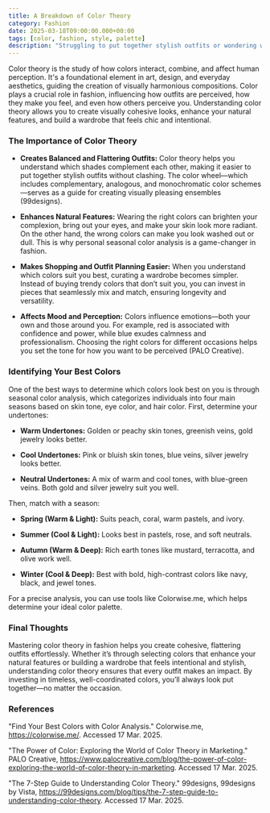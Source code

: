 ```yaml
---
title: A Breakdown of Color Theory
category: Fashion
date: 2025-03-18T09:00:00.000+00:00
tags: [color, fashion, style, palette]
description: "Struggling to put together stylish outfits or wondering why some colors make you glow while others fall flat? This blog explores how understanding color theory can transform your approach to fashion—from creating flattering outfits to building a wardrobe that truly works for you. Discover how color influences mood, enhances your natural features, and simplifies shopping through tools like seasonal color analysis. Whether you're a style enthusiast or just want to look effortlessly put together, this post will show you how mastering color theory can make every outfit a confident statement. Ready to unlock your most polished self? Click the title to learn more!"
---
```

Color theory is the study of how colors interact, combine, and affect human perception. It's a foundational element in art, design, and everyday aesthetics, guiding the creation of visually harmonious compositions. Color plays a crucial role in fashion, influencing how outfits are perceived, how they make you feel, and even how others perceive you. Understanding color theory allows you to create visually cohesive looks, enhance your natural features, and build a wardrobe that feels chic and intentional.

### **The Importance of Color Theory**

- **Creates Balanced and Flattering Outfits:** Color theory helps you understand which shades complement each other, making it easier to put together stylish outfits without clashing. The color wheel—which includes complementary, analogous, and monochromatic color schemes—serves as a guide for creating visually pleasing ensembles (99designs).

- **Enhances Natural Features:** Wearing the right colors can brighten your complexion, bring out your eyes, and make your skin look more radiant. On the other hand, the wrong colors can make you look washed out or dull. This is why personal seasonal color analysis is a game-changer in fashion.

- **Makes Shopping and Outfit Planning Easier:** When you understand which colors suit you best, curating a wardrobe becomes simpler. Instead of buying trendy colors that don’t suit you, you can invest in pieces that seamlessly mix and match, ensuring longevity and versatility.

- **Affects Mood and Perception:** Colors influence emotions—both your own and those around you. For example, red is associated with confidence and power, while blue exudes calmness and professionalism. Choosing the right colors for different occasions helps you set the tone for how you want to be perceived (PALO Creative).

### **Identifying Your Best Colors**
One of the best ways to determine which colors look best on you is through seasonal color analysis, which categorizes individuals into four main seasons based on skin tone, eye color, and hair color.
First, determine your undertones:

- **Warm Undertones:** Golden or peachy skin tones, greenish veins, gold jewelry looks better.

- **Cool Undertones:** Pink or bluish skin tones, blue veins, silver jewelry looks better.

- **Neutral Undertones:** A mix of warm and cool tones, with blue-green veins. Both gold and silver jewelry suit you well.

Then, match with a season:

- **Spring (Warm & Light):** Suits peach, coral, warm pastels, and ivory.

- **Summer (Cool & Light):** Looks best in pastels, rose, and soft neutrals.

- **Autumn (Warm & Deep):** Rich earth tones like mustard, terracotta, and olive work well.

- **Winter (Cool & Deep):** Best with bold, high-contrast colors like navy, black, and jewel tones.

For a precise analysis, you can use tools like Colorwise.me, which helps determine your ideal color palette.

### **Final Thoughts**
Mastering color theory in fashion helps you create cohesive, flattering outfits effortlessly. Whether it’s through selecting colors that enhance your natural features or building a wardrobe that feels intentional and stylish, understanding color theory ensures that every outfit makes an impact. By investing in timeless, well-coordinated colors, you’ll always look put together—no matter the occasion.

### **References**
"Find Your Best Colors with Color Analysis." Colorwise.me, https://colorwise.me/. Accessed 17 Mar. 2025.

"The Power of Color: Exploring the World of Color Theory in Marketing." PALO Creative, https://www.palocreative.com/blog/the-power-of-color-exploring-the-world-of-color-theory-in-marketing. Accessed 17 Mar. 2025.

"The 7-Step Guide to Understanding Color Theory." 99designs, 99designs by Vista, https://99designs.com/blog/tips/the-7-step-guide-to-understanding-color-theory. Accessed 17 Mar. 2025.